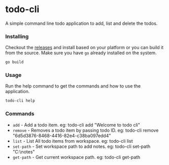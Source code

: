 # todo-cli
A simple command line todo application to add, list and delete the todos.

### Installing

Checkout the [releases](https://github.com/sriram-24/todo-cli/releases) and install based on your platform or you can build it from the source. Make sure you have `go` already installed on the system.

```bash
go build
```

### Usage

Run the help command to get the commands and how to use the application. 

```bash
todo-cli help
```

### Commands

- `add` - Add a todo item. eg: todo-cli add "Welcome to todo cli"
- `remove` - Removes a todo item by passing todo ID. eg: todo-cli remove "6d5d3876-8468-4416-82e4-c38ba097edd4"
- `list` - List All todo items from workspace. eg: todo-cli list
- `set-path` - Set workspace path to add notes. eg: todo-cli set-path "C:\notes"
- `get-path` - Get current workspace path. eg: todo-cli get-path

